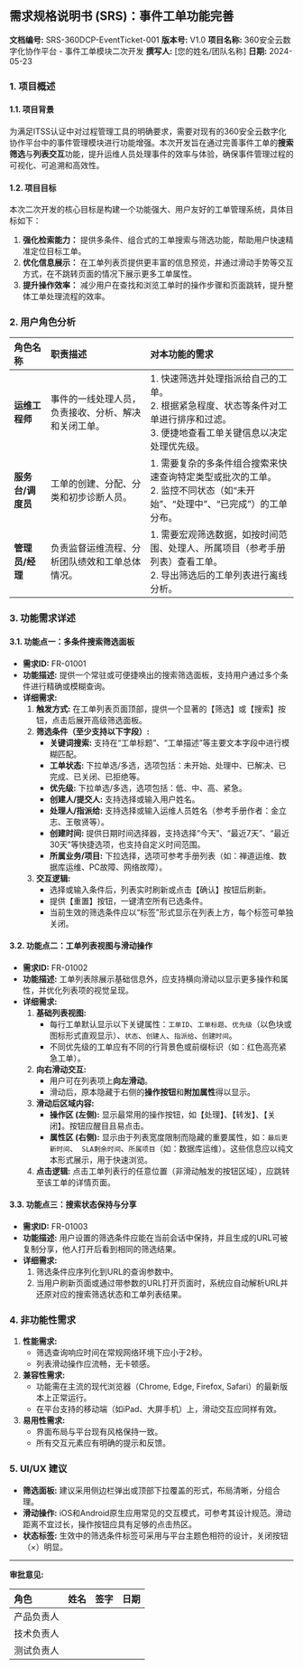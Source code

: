 



## **需求规格说明书 (SRS)：事件工单功能完善**

**文档编号:** SRS-360DCP-EventTicket-001
**版本号:** V1.0
**项目名称:** 360安全云数字化协作平台 - 事件工单模块二次开发
**撰写人:** [您的姓名/团队名称]
**日期:** 2024-05-23

### **1. 项目概述**

#### 1.1. 项目背景
为满足ITSS认证中对过程管理工具的明确要求，需要对现有的360安全云数字化协作平台中的事件管理模块进行功能增强。本次开发旨在通过完善事件工单的**搜索筛选**与**列表交互**功能，提升运维人员处理事件的效率与体验，确保事件管理过程的可视化、可追溯和高效性。

#### 1.2. 项目目标
本次二次开发的核心目标是构建一个功能强大、用户友好的工单管理系统，具体目标如下：
1.  **强化检索能力：** 提供多条件、组合式的工单搜索与筛选功能，帮助用户快速精准定位目标工单。
2.  **优化信息展示：** 在工单列表页提供更丰富的信息预览，并通过滑动手势等交互方式，在不跳转页面的情况下展示更多工单属性。
3.  **提升操作效率：** 减少用户在查找和浏览工单时的操作步骤和页面跳转，提升整体工单处理流程的效率。

### **2. 用户角色分析**

| 角色名称          | 职责描述                                             | 对本功能的需求                                               |
| :---------------- | :--------------------------------------------------- | :----------------------------------------------------------- |
| **运维工程师**    | 事件的一线处理人员，负责接收、分析、解决和关闭工单。 | 1. 快速筛选并处理指派给自己的工单。 <br> 2. 根据紧急程度、状态等条件对工单进行排序和过滤。 <br> 3. 便捷地查看工单关键信息以决定处理优先级。 |
| **服务台/调度员** | 工单的创建、分配、分类和初步诊断人员。               | 1. 需要复杂的多条件组合搜索来快速查询特定类型或批次的工单。 <br> 2. 监控不同状态（如“未开始”、“处理中”、“已完成”）的工单分布。 |
| **管理员/经理**   | 负责监督运维流程、分析团队绩效和工单总体情况。       | 1. 需要宏观筛选数据，如按时间范围、处理人、所属项目（参考手册列表）查看工单。 <br> 2. 导出筛选后的工单列表进行离线分析。 |

### **3. 功能需求详述**

#### **3.1. 功能点一：多条件搜索筛选面板**

*   **需求ID:** FR-01001
*   **功能描述:** 提供一个常驻或可便捷唤出的搜索筛选面板，支持用户通过多个条件进行精确或模糊查询。
*   **详细需求:**
    1.  **触发方式:** 在工单列表页面顶部，提供一个显著的【筛选】或【搜索】按钮，点击后展开高级筛选面板。
    2.  **筛选条件（至少支持以下字段）:**
        *   **关键词搜索:** 支持在“工单标题”、“工单描述”等主要文本字段中进行模糊匹配。
        *   **工单状态:** 下拉单选/多选，选项包括：未开始、处理中、已解决、已完成、已关闭、已拒绝等。
        *   **优先级:** 下拉单选/多选，选项包括：低、中、高、紧急。
        *   **创建人/提交人:** 支持选择或输入用户姓名。
        *   **处理人/指派给:** 支持选择或输入运维人员姓名（参考手册作者：金立志、王敬贤等）。
        *   **创建时间:** 提供日期时间选择器，支持选择“今天”、“最近7天”、“最近30天”等快捷选项，也支持自定义时间范围。
        *   **所属业务/项目:** 下拉选择，选项可参考手册列表（如：禅道运维、数据库运维、PC故障、网络故障）。
    3.  **交互逻辑:**
        *   选择或输入条件后，列表实时刷新或点击【确认】按钮后刷新。
        *   提供【重置】按钮，一键清空所有已选条件。
        *   当前生效的筛选条件应以“标签”形式显示在列表上方，每个标签可单独关闭。

#### **3.2. 功能点二：工单列表视图与滑动操作**

*   **需求ID:** FR-01002
*   **功能描述:** 工单列表除展示基础信息外，应支持横向滑动以显示更多操作和属性，并优化列表项的视觉呈现。
*   **详细需求:**
    1.  **基础列表视图:**
        *   每行工单默认显示以下关键属性：`工单ID`、`工单标题`、`优先级`（以色块或图标形式直观显示）、`状态`、`创建人`、`指派给`、`创建时间`。
        *   不同优先级的工单应有不同的行背景色或前缀标识（如：红色高亮紧急工单）。
    2.  **向右滑动交互:**
        *   用户可在列表项上**向左滑动**。
        *   滑动后，原本隐藏于右侧的**操作按钮**和**附加属性**得以显示。
    3.  **滑动后区域内容:**
        *   **操作区 (左侧):** 显示最常用的操作按钮，如【处理】、【转发】、【关闭】。按钮应醒目且易点击。
        *   **属性区 (右侧):** 显示由于列表宽度限制而隐藏的重要属性，如：`最后更新时间`、` SLA剩余时间`、`所属项目`（如：数据库运维）。这些信息应以纯文本形式展示，用于快速浏览。
    4.  **点击逻辑:** 点击工单列表行的任意位置（非滑动触发的按钮区域），应跳转至该工单的详情页面。

#### **3.3. 功能点三：搜索状态保持与分享**

*   **需求ID:** FR-01003
*   **功能描述:** 用户设置的筛选条件应能在当前会话中保持，并且生成的URL可被复制分享，他人打开后看到相同的筛选结果。
*   **详细需求:**
    1.  筛选条件应序列化到URL的查询参数中。
    2.  当用户刷新页面或通过带参数的URL打开页面时，系统应自动解析URL并还原对应的搜索筛选状态和工单列表结果。

### **4. 非功能性需求**

1.  **性能需求:**
    *   筛选查询响应时间在常规网络环境下应小于2秒。
    *   列表滑动操作应流畅，无卡顿感。
2.  **兼容性需求:**
    *   功能需在主流的现代浏览器（Chrome, Edge, Firefox, Safari）的最新版本上正常运行。
    *   在平台支持的移动端（如iPad、大屏手机）上，滑动交互应同样有效。
3.  **易用性需求:**
    *   界面布局与平台现有风格保持一致。
    *   所有交互元素应有明确的提示和反馈。

### **5. UI/UX 建议**

*   **筛选面板:** 建议采用侧边栏弹出或顶部下拉覆盖的形式，布局清晰，分组合理。
*   **滑动操作:** iOS和Android原生应用常见的交互模式，可参考其设计规范。滑动距离不宜过长，操作按钮应具有足够的点击热区。
*   **状态标签:** 生效中的筛选条件标签可采用与平台主题色相符的设计，关闭按钮（×）明显。

---

**审批意见:**

| 角色       | 姓名 | 签字 | 日期 |
| :--------- | :--- | :--- | :--- |
| 产品负责人 |      |      |      |
| 技术负责人 |      |      |      |
| 测试负责人 |      |      |      |
